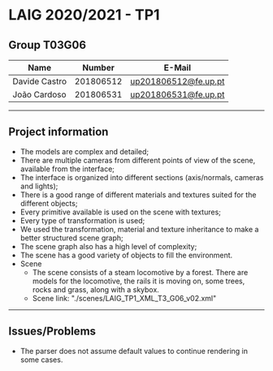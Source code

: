 # LAIG 2020/2021 - TP1

## Group T03G06
| Name             | Number    | E-Mail               |
| ---------------- | --------- | -------------------- |
| Davide Castro    | 201806512 | up201806512@fe.up.pt |
| João Cardoso     | 201806531 | up201806531@fe.up.pt |

----

## Project information

- The models are complex and detailed;
- There are multiple cameras from different points of view of the scene, available from the interface;
- The interface is organized into different sections (axis/normals, cameras and lights);
- There is a good range of different materials and textures suited for the different objects;
- Every primitive available is used on the scene with textures;
- Every type of transformation is used;
- We used the transformation, material and texture inheritance to make a better structured scene graph;
- The scene graph also has a high level of complexity;
- The scene has a good variety of objects to fill the environment.
- Scene
  - The scene consists of a steam locomotive by a forest. There are models for the locomotive, the rails it is moving on, some trees, rocks and grass, along with a skybox.
  - Scene link: "./scenes/LAIG_TP1_XML_T3_G06_v02.xml"
----
## Issues/Problems

- The parser does not assume default values to continue rendering in some cases.